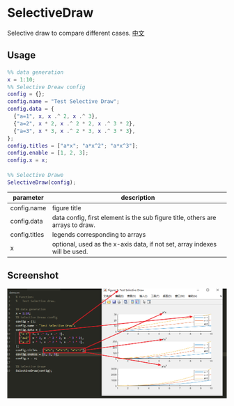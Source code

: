 # SelectiveDraw
Selective draw to compare different cases.
[中文](./README-cn.md)
## Usage
```matlab
%% data generation
x = 1:10;
%% Selective Dreaw config
config = {};
config.name = "Test Selective Draw";
config.data = {
  {"a=1", x, x .^ 2, x .^ 3},
  {"a=2", x * 2, x .^ 2 * 2, x .^ 3 * 2},
  {"a=3", x * 3, x .^ 2 * 3, x .^ 3 * 3},
};
config.titles = ["a*x"; "a*x^2"; "a*x^3"];
config.enable = [1, 2, 3];
config.x = x;

%% Selective Drawe
SelectiveDraw(config);
```

| parameter     | description                                                  |
| ------------- | ------------------------------------------------------------ |
| config.name   | figure title                                                 |
| config.data   | data config, first element is the sub figure title, others are arrays to draw. |
| config.titles | legends corresponding to arrays                              |
| x             | optional, used as the x-axis data, if not set, array indexes will be used. |

## Screenshot

![screenshot](./screenshot.png)